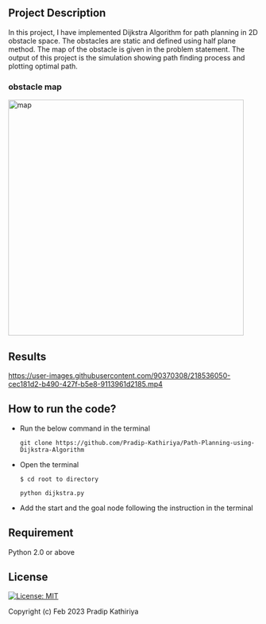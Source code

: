 ## Project Description

In this project, I have implemented Dijkstra Algorithm for path planning in 2D obstacle space. The obstacles are static and defined using half plane method. The map of the obstacle is given in the problem statement. The output of this project is the simulation showing path finding process and plotting optimal path.

### obstacle map

<img width="474" alt="map" src="https://user-images.githubusercontent.com/90370308/218535537-c1ede8ae-9e41-4cbd-80db-b5ca712c58aa.png">

## Results

https://user-images.githubusercontent.com/90370308/218536050-cec181d2-b490-427f-b5e8-9113961d2185.mp4


## How to run the code?

- Run the below command in the terminal

    ```
    git clone https://github.com/Pradip-Kathiriya/Path-Planning-using-Dijkstra-Algorithm
    ```
    
- Open the terminal
    ```
    $ cd root to directory
    ```
    ```
    python dijkstra.py
    ```
- Add the start and the goal node following the instruction in the terminal

## Requirement
Python 2.0 or above

## License

 [![License: MIT](https://img.shields.io/badge/License-MIT-yellow.svg)](https://opensource.org/licenses/MIT)

Copyright (c) Feb 2023 Pradip Kathiriya
